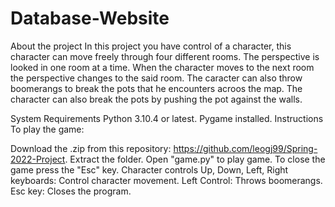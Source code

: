 # Database-Website

About the project
In this project you have control of a character, this character can move freely through four different rooms. The perspective is looked in one room at a time. When the character moves to the next room the perspective changes to the said room. The caracter can also throw boomerangs to break the pots that he encounters acroos the map. The character can also break the pots by pushing the pot against the walls.

System Requirements
Python 3.10.4 or latest.
Pygame installed.
Instructions
To play the game:

Download the .zip from this repository: https://github.com/leogj99/Spring-2022-Project.
Extract the folder.
Open "game.py" to play game. To close the game press the "Esc" key.
Character controls
Up, Down, Left, Right keyboards: Control character movement.
Left Control: Throws boomerangs.
Esc key: Closes the program.
